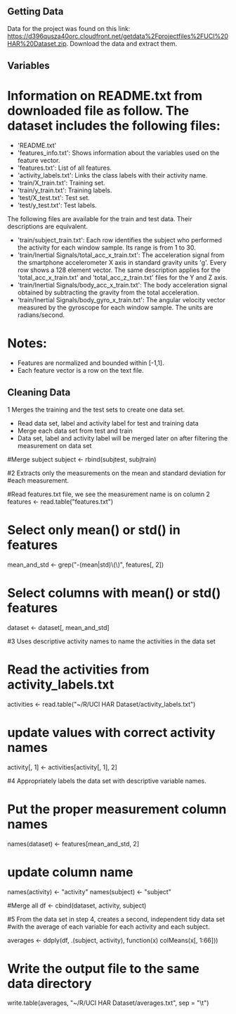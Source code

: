 ## Getting Data
Data for the project was found on this link: https://d396qusza40orc.cloudfront.net/getdata%2Fprojectfiles%2FUCI%20HAR%20Dataset.zip.
Download the data and extract them.

## Variables
Information on README.txt from downloaded file as follow.
The dataset includes the following files:
=========================================
- 'README.txt'
- 'features_info.txt': Shows information about the variables used on the feature vector.
- 'features.txt': List of all features.
- 'activity_labels.txt': Links the class labels with their activity name.
- 'train/X_train.txt': Training set.
- 'train/y_train.txt': Training labels.
- 'test/X_test.txt': Test set.
- 'test/y_test.txt': Test labels.

The following files are available for the train and test data. Their descriptions are equivalent. 
- 'train/subject_train.txt': Each row identifies the subject who performed the activity for each window sample. Its range is from 1 to 30. 
- 'train/Inertial Signals/total_acc_x_train.txt': The acceleration signal from the smartphone accelerometer X axis in standard gravity units 'g'. Every row shows a 128 element vector. The same description applies for the 'total_acc_x_train.txt' and 'total_acc_z_train.txt' files for the Y and Z axis. 
- 'train/Inertial Signals/body_acc_x_train.txt': The body acceleration signal obtained by subtracting the gravity from the total acceleration. 
- 'train/Inertial Signals/body_gyro_x_train.txt': The angular velocity vector measured by the gyroscope for each window sample. The units are radians/second. 

Notes: 
======
- Features are normalized and bounded within [-1,1].
- Each feature vector is a row on the text file.

## Cleaning Data
1 Merges the training and the test sets to create one data set.
- Read data set, label and activity label for test and training data 
- Merge each data set from test and train
- Data set, label and activity label will be merged later on after filtering the measurement on data set


#Merge subject
subject <- rbind(subjtest, subjtrain)

#2 Extracts only the measurements on the mean and standard deviation for 
#each measurement.

#Read features.txt file, we see the measurement name is on column 2
features <- read.table("features.txt")

# Select only mean() or std() in features
mean_and_std <- grep("-(mean|std)\\(\\)", features[, 2])

# Select columns with mean() or std() features
dataset <- dataset[, mean_and_std]


#3 Uses descriptive activity names to name the activities in the data set
# Read the activities from activity_labels.txt
activities <- read.table("~/R/UCI HAR Dataset/activity_labels.txt")

# update values with correct activity names
activity[, 1] <- activities[activity[, 1], 2]


#4 Appropriately labels the data set with descriptive variable names. 

# Put the proper measurement column names
names(dataset) <- features[mean_and_std, 2]

# update column name
names(activity) <- "activity"
names(subject) <- "subject"

#Merge all
df <- cbind(dataset, activity, subject)

#5 From the data set in step 4, creates a second, independent tidy data set 
#with the average of each variable for each activity and each subject.

averages <- ddply(df, .(subject, activity), function(x) colMeans(x[, 1:66]))

# Write the output file to the same data directory
write.table(averages, "~/R/UCI HAR Dataset/averages.txt", sep = "\t")
